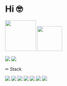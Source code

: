 # Hi 🤓

<p>
  <a href="https://42seoul.kr/seoul42/main/view" target="_blank"><img width='100px' src="https://img.shields.io/badge/42Seoul-0B0B3B?style=flat-square&logo=42&logoColor=white"/></a>
  <a href="https://sumjo.tistory.com/" target="_blank">
  <img width = "81px" src="https://img.shields.io/badge/BLOG-0B0B3B?style=flat-square&logo=Notion&logoColor=white"/>
  </a>
</p>
<div>
  <a href="https://github.com/anuraghazra/github-readme-stats">
    <img src="https://github-readme-stats.vercel.app/api/top-langs/?username=jonique98&theme=radical&&layout=compact" /></a>
  <a href="https://github.com/anuraghazra/github-readme-stats">
    <img src="https://github-readme-stats.vercel.app/api?type=rect&text=RECT&fontAlign=30&fontSize=30&desc=Use%20theme&descAlign=60&descAlignY=50&theme=radical&username=jonique98" />
  </a>
</div>


✏ Stack

<img src="https://img.shields.io/badge/C-A8B9CC?style=for-the-badge&logo=C&logoColor=white"> <img src="https://img.shields.io/badge/JavaScript-F7DF1E?style=for-the-badge&logo=javascript&logoColor=white">    <img src="https://img.shields.io/badge/java-0080FF?style=for-the-badge&logo=java&logoColor=white"> <img src="https://img.shields.io/badge/react-61DAFB?style=for-the-badge&logo=react&logoColor=black"> <img src="https://img.shields.io/badge/spring boot-6DB33F?style=for-the-badge&logo=Spring Boot&logoColor=white">  <img src="https://img.shields.io/badge/mysql-4479A1?style=for-the-badge&logo=mysql&logoColor=white"> <img src="https://img.shields.io/badge/git-F05032?style=for-the-badge&logo=git&logoColor=white">

